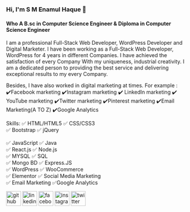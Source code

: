 ### Hi, I'm S M Enamul Haque 👋
#### Who A B.sc in Computer Science Engineer & Diploma in Computer Science Engineer
I am a professional Full-Stack Web Developer, WordPress Developer and Digital Marketer. I have been working as a Full-Stack Web Developer, WordPress for 4 years in different Companies. I have achieved the satisfaction of every Company With my uniqueness, industrial creativity. I am a dedicated person to providing the best service and delivering exceptional results to my every Company. 

Besides, I have also worked in digital marketing at times.
 For example : ✔️Facebook marketing
               ✔️Instagram marketing
               ✔️ LinkedIn marketing
               ✔️ YouTube marketing
               ✔️Twitter marketing
               ✔️Pinterest marketing
               ✔️Email Marketing(A TO Z)
               ✔️Google Analytics


Skills: ✅ HTML/HTML5 ✅ CSS/CSS3 <br> 
        ✅ Bootstrap ✅ jQuery <br>  
        ✅ JavaScript ✅ Java <br>
        ✅ React.js ✅ Node.js <br>
        ✅ MYSQL ✅ SQL <br>
        ✅ Mongo BD ✅ Express.JS <br>
        ✅ WordPress ✅ WooCommerce <br>
        ✅ Elementor ✅ Social Media Marketing <br>
        ✅ Email Marketing  ✅Google Analytics



[<img src='https://cdn.jsdelivr.net/npm/simple-icons@3.0.1/icons/github.svg' alt='github' height='40'>](https://github.com/https://github.com/smenamulhaque)  [<img src='https://cdn.jsdelivr.net/npm/simple-icons@3.0.1/icons/linkedin.svg' alt='linkedin' height='40'>](https://www.linkedin.com/in/https://www.linkedin.com/in/smenamulhaque-full-stack-webdeveloper-wordpress-customizer-digital-marketer//)  [<img src='https://cdn.jsdelivr.net/npm/simple-icons@3.0.1/icons/facebook.svg' alt='facebook' height='40'>](https://www.facebook.com/https://web.facebook.com/profile.php?id=100089995545512)  [<img src='https://cdn.jsdelivr.net/npm/simple-icons@3.0.1/icons/instagram.svg' alt='instagram' height='40'>](https://www.instagram.com/https://www.instagram.com/smenamulhaque23//)  [<img src='https://cdn.jsdelivr.net/npm/simple-icons@3.0.1/icons/twitter.svg' alt='twitter' height='40'>](https://twitter.com/https://twitter.com/smenamulhaque23)  

